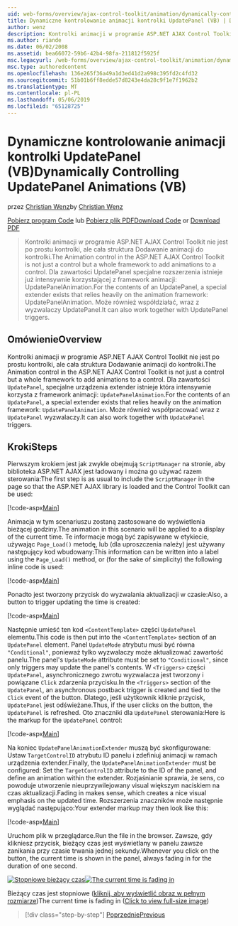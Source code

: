 ```yaml
---
uid: web-forms/overview/ajax-control-toolkit/animation/dynamically-controlling-updatepanel-animations-vb
title: Dynamiczne kontrolowanie animacji kontrolki UpdatePanel (VB) | Dokumentacja firmy Microsoft
author: wenz
description: Kontrolki animacji w programie ASP.NET AJAX Control Toolkit nie jest po prostu kontrolki, ale cała struktura Dodawanie animacji do kontrolki. Dla zawartości...
ms.author: riande
ms.date: 06/02/2008
ms.assetid: bea66072-59b6-42b4-98fa-211812f5925f
msc.legacyurl: /web-forms/overview/ajax-control-toolkit/animation/dynamically-controlling-updatepanel-animations-vb
msc.type: authoredcontent
ms.openlocfilehash: 136e265f36a49a1d3ed41d2a998c395fd2c4fd32
ms.sourcegitcommit: 51b01b6ff8edde57d8243e4da28c9f1e7f1962b2
ms.translationtype: MT
ms.contentlocale: pl-PL
ms.lasthandoff: 05/06/2019
ms.locfileid: "65128725"
---
```

# <a name="dynamically-controlling-updatepanel-animations-vb"></a><span data-ttu-id="e8704-104">Dynamiczne kontrolowanie animacji kontrolki UpdatePanel (VB)</span><span class="sxs-lookup"><span data-stu-id="e8704-104">Dynamically Controlling UpdatePanel Animations (VB)</span></span>

<span data-ttu-id="e8704-105">przez [Christian Wenz](https://github.com/wenz)</span><span class="sxs-lookup"><span data-stu-id="e8704-105">by [Christian Wenz](https://github.com/wenz)</span></span>

<span data-ttu-id="e8704-106">[Pobierz program Code](http://download.microsoft.com/download/9/3/f/93f8daea-bebd-4821-833b-95205389c7d0/UpdatePanelAnimation2.vb.zip) lub [Pobierz plik PDF](http://download.microsoft.com/download/b/6/a/b6ae89ee-df69-4c87-9bfb-ad1eb2b23373/updatepanelanimation2VB.pdf)</span><span class="sxs-lookup"><span data-stu-id="e8704-106">[Download Code](http://download.microsoft.com/download/9/3/f/93f8daea-bebd-4821-833b-95205389c7d0/UpdatePanelAnimation2.vb.zip) or [Download PDF](http://download.microsoft.com/download/b/6/a/b6ae89ee-df69-4c87-9bfb-ad1eb2b23373/updatepanelanimation2VB.pdf)</span></span>

> <span data-ttu-id="e8704-107">Kontrolki animacji w programie ASP.NET AJAX Control Toolkit nie jest po prostu kontrolki, ale cała struktura Dodawanie animacji do kontrolki.</span><span class="sxs-lookup"><span data-stu-id="e8704-107">The Animation control in the ASP.NET AJAX Control Toolkit is not just a control but a whole framework to add animations to a control.</span></span> <span data-ttu-id="e8704-108">Dla zawartości UpdatePanel specjalne rozszerzenia istnieje już intensywnie korzystającej z framework animacji: UpdatePanelAnimation.</span><span class="sxs-lookup"><span data-stu-id="e8704-108">For the contents of an UpdatePanel, a special extender exists that relies heavily on the animation framework: UpdatePanelAnimation.</span></span> <span data-ttu-id="e8704-109">Może również współdziałać, wraz z wyzwalaczy UpdatePanel.</span><span class="sxs-lookup"><span data-stu-id="e8704-109">It can also work together with UpdatePanel triggers.</span></span>

## <a name="overview"></a><span data-ttu-id="e8704-110">Omówienie</span><span class="sxs-lookup"><span data-stu-id="e8704-110">Overview</span></span>

<span data-ttu-id="e8704-111">Kontrolki animacji w programie ASP.NET AJAX Control Toolkit nie jest po prostu kontrolki, ale cała struktura Dodawanie animacji do kontrolki.</span><span class="sxs-lookup"><span data-stu-id="e8704-111">The Animation control in the ASP.NET AJAX Control Toolkit is not just a control but a whole framework to add animations to a control.</span></span> <span data-ttu-id="e8704-112">Dla zawartości `UpdatePanel`, specjalne urządzenia extender istnieje która intensywnie korzysta z framework animacji: `UpdatePanelAnimation`.</span><span class="sxs-lookup"><span data-stu-id="e8704-112">For the contents of an `UpdatePanel`, a special extender exists that relies heavily on the animation framework: `UpdatePanelAnimation`.</span></span> <span data-ttu-id="e8704-113">Może również współpracować wraz z `UpdatePanel` wyzwalaczy.</span><span class="sxs-lookup"><span data-stu-id="e8704-113">It can also work together with `UpdatePanel` triggers.</span></span>

## <a name="steps"></a><span data-ttu-id="e8704-114">Kroki</span><span class="sxs-lookup"><span data-stu-id="e8704-114">Steps</span></span>

<span data-ttu-id="e8704-115">Pierwszym krokiem jest jak zwykle obejmują `ScriptManager` na stronie, aby biblioteka ASP.NET AJAX jest ładowany i można go używać razem sterowania:</span><span class="sxs-lookup"><span data-stu-id="e8704-115">The first step is as usual to include the `ScriptManager` in the page so that the ASP.NET AJAX library is loaded and the Control Toolkit can be used:</span></span>

[!code-aspx[Main](dynamically-controlling-updatepanel-animations-vb/samples/sample1.aspx)]

<span data-ttu-id="e8704-116">Animacja w tym scenariuszu zostaną zastosowane do wyświetlenia bieżącej godziny.</span><span class="sxs-lookup"><span data-stu-id="e8704-116">The animation in this scenario will be applied to a display of the current time.</span></span> <span data-ttu-id="e8704-117">Te informacje mogą być zapisywane w etykiecie, używając `Page_Load()` metodę, lub (dla uproszczenia należy) jest używany następujący kod wbudowany:</span><span class="sxs-lookup"><span data-stu-id="e8704-117">This information can be written into a label using the `Page_Load()` method, or (for the sake of simplicity) the following inline code is used:</span></span>

[!code-aspx[Main](dynamically-controlling-updatepanel-animations-vb/samples/sample2.aspx)]

<span data-ttu-id="e8704-118">Ponadto jest tworzony przycisk do wyzwalania aktualizacji w czasie:</span><span class="sxs-lookup"><span data-stu-id="e8704-118">Also, a button to trigger updating the time is created:</span></span>

[!code-aspx[Main](dynamically-controlling-updatepanel-animations-vb/samples/sample3.aspx)]

<span data-ttu-id="e8704-119">Następnie umieść ten kod `<ContentTemplate>` części `UpdatePanel` elementu.</span><span class="sxs-lookup"><span data-stu-id="e8704-119">This code is then put into the `<ContentTemplate>` section of an `UpdatePanel` element.</span></span> <span data-ttu-id="e8704-120">Panel `UpdateMode` atrybutu musi być równa `"Conditional"`, ponieważ tylko wyzwalaczy może aktualizować zawartość panelu.</span><span class="sxs-lookup"><span data-stu-id="e8704-120">The panel's `UpdateMode` attribute must be set to `"Conditional"`, since only triggers may update the panel's contents.</span></span> <span data-ttu-id="e8704-121">W `<Triggers>` części `UpdatePanel`, asynchronicznego zwrotu wyzwalacza jest tworzony i powiązane `Click` zdarzenia przycisku.</span><span class="sxs-lookup"><span data-stu-id="e8704-121">In the `<Triggers>` section of the `UpdatePanel`, an asynchronous postback trigger is created and tied to the `Click` event of the button.</span></span> <span data-ttu-id="e8704-122">Dlatego, jeśli użytkownik kliknie przycisk, `UpdatePanel` jest odświeżane.</span><span class="sxs-lookup"><span data-stu-id="e8704-122">Thus, if the user clicks on the button, the `UpdatePanel` is refreshed.</span></span> <span data-ttu-id="e8704-123">Oto znaczniki dla `UpdatePanel` sterowania:</span><span class="sxs-lookup"><span data-stu-id="e8704-123">Here is the markup for the `UpdatePanel` control:</span></span>

[!code-aspx[Main](dynamically-controlling-updatepanel-animations-vb/samples/sample4.aspx)]

<span data-ttu-id="e8704-124">Na koniec `UpdatePanelAnimationExtender` muszą być skonfigurowane: Ustaw `TargetControlID` atrybutu ID panelu i zdefiniuj animacji w ramach urządzenia extender.</span><span class="sxs-lookup"><span data-stu-id="e8704-124">Finally, the `UpdatePanelAnimationExtender` must be configured: Set the `TargetControlID` attribute to the ID of the panel, and define an animation within the extender.</span></span> <span data-ttu-id="e8704-125">Rozjaśnianie sprawia, że sens, co powoduje utworzenie nieuprzywilejowany visual większym naciskiem na czas aktualizacji.</span><span class="sxs-lookup"><span data-stu-id="e8704-125">Fading in makes sense, which creates a nice visual emphasis on the updated time.</span></span> <span data-ttu-id="e8704-126">Rozszerzenia znaczników może następnie wyglądać następująco:</span><span class="sxs-lookup"><span data-stu-id="e8704-126">Your extender markup may then look like this:</span></span>

[!code-aspx[Main](dynamically-controlling-updatepanel-animations-vb/samples/sample5.aspx)]

<span data-ttu-id="e8704-127">Uruchom plik w przeglądarce.</span><span class="sxs-lookup"><span data-stu-id="e8704-127">Run the file in the browser.</span></span> <span data-ttu-id="e8704-128">Zawsze, gdy klikniesz przycisk, bieżący czas jest wyświetlany w panelu zawsze zanikania przy czasie trwania jednej sekundy.</span><span class="sxs-lookup"><span data-stu-id="e8704-128">Whenever you click on the button, the current time is shown in the panel, always fading in for the duration of one second.</span></span>

<span data-ttu-id="e8704-129">[![Stopniowe bieżący czas](dynamically-controlling-updatepanel-animations-vb/_static/image2.png)](dynamically-controlling-updatepanel-animations-vb/_static/image1.png)</span><span class="sxs-lookup"><span data-stu-id="e8704-129">[![The current time is fading in](dynamically-controlling-updatepanel-animations-vb/_static/image2.png)](dynamically-controlling-updatepanel-animations-vb/_static/image1.png)</span></span>

<span data-ttu-id="e8704-130">Bieżący czas jest stopniowe ([kliknij, aby wyświetlić obraz w pełnym rozmiarze](dynamically-controlling-updatepanel-animations-vb/_static/image3.png))</span><span class="sxs-lookup"><span data-stu-id="e8704-130">The current time is fading in ([Click to view full-size image](dynamically-controlling-updatepanel-animations-vb/_static/image3.png))</span></span>

> [!div class="step-by-step"]
> [<span data-ttu-id="e8704-131">Poprzednie</span><span class="sxs-lookup"><span data-stu-id="e8704-131">Previous</span></span>](animating-an-updatepanel-control-vb.md)

